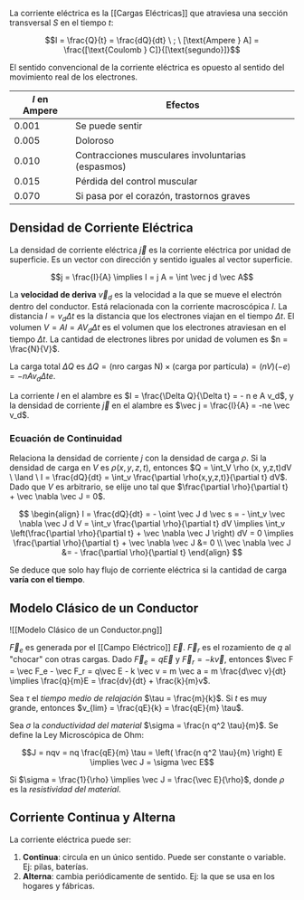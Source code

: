 La corriente eléctrica es la [[Cargas Eléctricas]] que atraviesa una sección transversal $S$ en el tiempo $t$:

$$I = \frac{Q}{t} = \frac{dQ}{dt} \ ; \ [\text{Ampere } A] = \frac{[\text{Coulomb } C]}{[\text{segundo}]}$$

El sentido convencional de la corriente eléctrica es opuesto al sentido del movimiento real de los electrones.

| $I$ en Ampere | Efectos                                           |
| ------------- | ------------------------------------------------- |
| 0.001         | Se puede sentir                                   |
| 0.005         | Doloroso                                          |
| 0.010         | Contracciones musculares involuntarias (espasmos) |
| 0.015         | Pérdida del control muscular                      |
| 0.070         | Si pasa por el corazón, trastornos graves         |

## Densidad de Corriente Eléctrica

La densidad de corriente eléctrica $\vec j$ es la corriente eléctrica por unidad de superficie. Es un vector con dirección y sentido iguales al vector superficie.

$$j = \frac{I}{A} \implies I = j A = \int \vec j d \vec A$$

La **velocidad de deriva** $\vec v_d$ es la velocidad a la que se mueve el electrón dentro del conductor. Está relacionada con la corriente macroscópica $I$. La distancia $l = v_d \Delta t$ es la distancia que los electrones viajan en el tiempo $\Delta t$. El volumen $V = Al = A V_d \Delta t$ es el volumen que los electrones atraviesan en el tiempo $\Delta t$. La cantidad de electrones libres por unidad de volumen es $n = \frac{N}{V}$.

La carga total $\Delta Q$ es $\Delta Q = (\text{nro cargas N}) \times (\text{carga por partícula}) = (nV)(-e) = -n A v_d \Delta t e$.

La corriente $I$ en el alambre es $I = \frac{\Delta Q}{\Delta t} = - n e A v_d$, y la densidad de corriente $\vec j$ en el alambre es $\vec j = \frac{I}{A} = -ne \vec v_d$.

### Ecuación de Continuidad

Relaciona la densidad de corriente $j$ con la densidad de carga $\rho$. Si la densidad de carga en $V$ es $\rho(x, y, z, t)$, entonces $Q = \int_V \rho (x, y,z,t)dV \ \land \ I = \frac{dQ}{dt} = \int_v \frac{\partial \rho(x,y,z,t)}{\partial t} dV$. Dado que $V$ es arbitrario, se elije uno tal que $\frac{\partial \rho}{\partial t} + \vec \nabla \vec J = 0$.

$$
\begin{align}
I = \frac{dQ}{dt} = - \oint \vec J d \vec s = - \int_v \vec \nabla \vec J d V = \int_v \frac{\partial \rho}{\partial t} dV \implies \int_v \left(\frac{\partial \rho}{\partial t} + \vec \nabla \vec J \right) dV = 0 \implies \frac{\partial \rho}{\partial t} + \vec \nabla \vec J &= 0 \\
\vec \nabla \vec J &= - \frac{\partial \rho}{\partial t}
\end{align}
$$

Se deduce que solo hay flujo de corriente eléctrica si la cantidad de carga **varía con el tiempo**.

## Modelo Clásico de un Conductor

![[Modelo Clásico de un Conductor.png]]

$\vec F_e$ es generada por el [[Campo Eléctrico]] $\vec E$. $\vec F_r$ es el rozamiento de $q$ al "chocar" con otras cargas. Dado $\vec F_e = q \vec E$ y $\vec F_r = -k \vec v$, entonces $\vec F = \vec F_e - \vec F_r = q\vec E - k \vec v = m \vec a = m \frac{d\vec v}{dt} \implies \frac{q}{m}E = \frac{dv}{dt} + \frac{k}{m}v$.

Sea $\tau$ el _tiempo medio de relajación_ $\tau = \frac{m}{k}$. Si $t$ es muy grande, entonces $v_{lim} = \frac{qE}{k} = \frac{qE}{m} \tau$.

Sea $\sigma$ la _conductividad del material_ $\sigma = \frac{n q^2 \tau}{m}$. Se define la Ley Microscópica de Ohm:

$$J = nqv = nq \frac{qE}{m} \tau = \left( \frac{n q^2 \tau}{m} \right) E \implies \vec J = \sigma \vec E$$

Si $\sigma = \frac{1}{\rho} \implies \vec J  = \frac{\vec E}{\rho}$, donde $\rho$ es la _resistividad del material_.

## Corriente Continua y Alterna

La corriente eléctrica puede ser:

1. **Continua**: circula en un único sentido. Puede ser constante o variable. Ej: pilas, baterías.
2. **Alterna**: cambia periódicamente de sentido. Ej: la que se usa en los hogares y fábricas.
